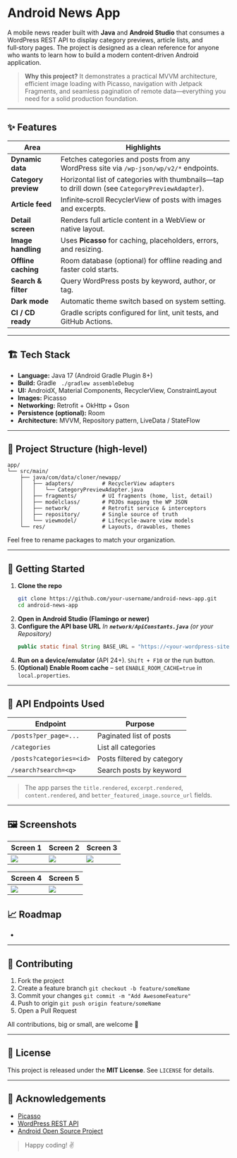 # Android News App

A mobile news reader built with **Java** and **Android Studio** that consumes a WordPress REST API to display category previews, article lists, and full‑story pages. The project is designed as a clean reference for anyone who wants to learn how to build a modern content‑driven Android application.

> **Why this project?** It demonstrates a practical MVVM architecture, efficient image loading with Picasso, navigation with Jetpack Fragments, and seamless pagination of remote data—everything you need for a solid production foundation.

---

## ✨ Features

| Area                 | Highlights                                                                                      |
| -------------------- | ----------------------------------------------------------------------------------------------- |
| **Dynamic data**     | Fetches categories and posts from any WordPress site via `/wp-json/wp/v2/*` endpoints.          |
| **Category preview** | Horizontal list of categories with thumbnails—tap to drill down (see `CategoryPreviewAdapter`). |
| **Article feed**     | Infinite‑scroll RecyclerView of posts with images and excerpts.                                 |
| **Detail screen**    | Renders full article content in a WebView or native layout.                                     |
| **Image handling**   | Uses **Picasso** for caching, placeholders, errors, and resizing.                               |
| **Offline caching**  | Room database (optional) for offline reading and faster cold starts.                            |
| **Search & filter**  | Query WordPress posts by keyword, author, or tag.                                               |
| **Dark mode**        | Automatic theme switch based on system setting.                                                 |
| **CI / CD ready**    | Gradle scripts configured for lint, unit tests, and GitHub Actions.                             |

---

## 🏗️ Tech Stack

- **Language:** Java 17 (Android Gradle Plugin 8+)
- **Build:** Gradle   `./gradlew assembleDebug`
- **UI:** AndroidX, Material Components, RecyclerView, ConstraintLayout
- **Images:** Picasso
- **Networking:** Retrofit + OkHttp + Gson
- **Persistence (optional):** Room
- **Architecture:** MVVM, Repository pattern, LiveData / StateFlow

---

## 📂 Project Structure (high‑level)

```
app/
└── src/main/
    ├── java/com/data/cloner/newapp/
    │   ├── adapters/         # RecyclerView adapters
    │   │   └── CategoryPreviewAdapter.java
    │   ├── fragments/        # UI fragments (home, list, detail)
    │   ├── modelclass/       # POJOs mapping the WP JSON
    │   ├── network/          # Retrofit service & interceptors
    │   ├── repository/       # Single source of truth
    │   └── viewmodel/        # Lifecycle‑aware view models
    └── res/                  # Layouts, drawables, themes
```

Feel free to rename packages to match your organization.

---

## 🚀 Getting Started

1. **Clone the repo**
   ```bash
   git clone https://github.com/your‑username/android‑news‑app.git
   cd android‑news‑app
   ```
2. **Open in Android Studio (Flamingo or newer)**
3. **Configure the API base URL** *In **`network/ApiConstants.java`** (or your Repository)*
   ```java
   public static final String BASE_URL = "https://<your‑wordpress‑site>.com/wp-json/wp/v2/";
   ```
4. **Run on a device/emulator** (API 24+). `Shift + F10` or the run button.
5. **(Optional) Enable Room cache** – set `ENABLE_ROOM_CACHE=true` in `local.properties`.

---

## 🔌 API Endpoints Used

| Endpoint                 | Purpose                    |
| ------------------------ | -------------------------- |
| `/posts?per_page=...`    | Paginated list of posts    |
| `/categories`            | List all categories        |
| `/posts?categories=<id>` | Posts filtered by category |
| `/search?search=<q>`     | Search posts by keyword    |

> The app parses the `title.rendered`, `excerpt.rendered`, `content.rendered`, and `better_featured_image.source_url` fields.

---

## 🖼 Screenshots

| Screen 1 | Screen 2 | Screen 3 |
|----------|----------|----------|
| ![](screenshots/sc1.png) | ![](screenshots/sc2.png) | ![](screenshots/sc3.png) |

| Screen 4 | Screen 5 |
|----------|----------|
| ![](screenshots/sc4.png) | ![](screenshots/sc5.png) |


## 📈 Roadmap

-

---

## 🤝 Contributing

1. Fork the project
2. Create a feature branch `git checkout -b feature/someName`
3. Commit your changes `git commit -m "Add AwesomeFeature"`
4. Push to origin `git push origin feature/someName`
5. Open a Pull Request

All contributions, big or small, are welcome 🎉

---

## 📝 License

This project is released under the **MIT License**. See `LICENSE` for details.

---

## 🙏 Acknowledgements

- [Picasso](https://github.com/square/picasso)
- [WordPress REST API](https://developer.wordpress.org/rest-api/)
- [Android Open Source Project](https://source.android.com)

> Happy coding! ✌️

